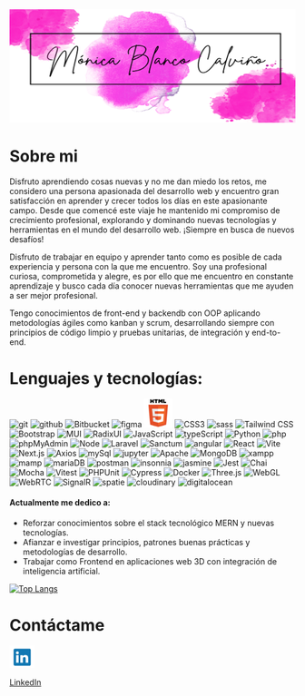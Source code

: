 <img src="./img/header.png" alt="Imagen del header donde me identifico" style="height: 200px; width: 100%;">

# Sobre mi
Disfruto aprendiendo cosas nuevas y no me dan miedo los retos, me considero una persona apasionada del desarrollo web y encuentro gran satisfacción en aprender y crecer todos los días en este apasionante campo. Desde que comencé este viaje he mantenido mi compromiso de crecimiento profesional, explorando y dominando nuevas tecnologías y herramientas en el mundo del desarrollo web. ¡Siempre en busca de nuevos desafíos!

Disfruto de trabajar en equipo y aprender tanto como es posible de cada experiencia y persona con la que me encuentro. Soy una profesional curiosa, comprometida y alegre, es por ello que me encuentro en constante aprendizaje y busco cada día conocer nuevas herramientas que me ayuden a ser mejor profesional. 

Tengo conocimientos de front-end y backendb con OOP aplicando metodologías ágiles como kanban y scrum, desarrollando siempre con principios de código limpio y pruebas unitarias, de integración y end-to-end. 

# Lenguajes y tecnologías:

<div>
<img src="https://www.vectorlogo.zone/logos/git-scm/git-scm-icon.svg" alt="git" width="50" height="50"/>
<img src="https://cdn-icons-png.flaticon.com/512/25/25231.png" alt="github" width="50" heigth="50"/>
<img src="https://www.vectorlogo.zone/logos/bitbucket/bitbucket-icon.svg" alt="Bitbucket" width=50" heigth="50"/>
<img src="https://www.vectorlogo.zone/logos/figma/figma-icon.svg" alt="figma" width="50" height="50"/>
<img src="https://raw.githubusercontent.com/devicons/devicon/master/icons/html5/html5-original-wordmark.svg" alt="html5" width="50" height="50"/>
<img src="https://profilinator.rishav.dev/skills-assets/css3-original-wordmark.svg" alt="CSS3" height="50" />  
<img src='https://www.vectorlogo.zone/logos/sass-lang/sass-lang-icon.svg' alt="sass" width="50" height="50" />
<img src='https://cdn.worldvectorlogo.com/logos/tailwind-css-1.svg' alt="Tailwind CSS"  height="50" width="70"/>
<img src='https://www.vectorlogo.zone/logos/getbootstrap/getbootstrap-ar21~bgwhite.svg' alt="Bootstrap"  height="50" width="65"/>
<img src='https://www.vectorlogo.zone/logos/mui/mui-ar21~bgwhite.svg' alt="MUI"  height="50" width="60"/>
<img src='https://logowik.com/content/uploads/images/radix-ui3498.logowik.com.webp' alt="RadixUI"  height="50" width="60"/>
<img  src="https://profilinator.rishav.dev/skills-assets/javascript-original.svg" alt="JavaScript" width="50" height="50" />
<img src="https://www.vectorlogo.zone/logos/typescriptlang/typescriptlang-icon.svg" alt="typeScript" width="50" height="50"/>
<img src="https://www.vectorlogo.zone/logos/python/python-icon.svg" alt="Python" width="50" height="50"/>
<img src="https://raw.githubusercontent.com/jmnote/z-icons/master/svg/php.svg" alt="php" width="50" height="50"/>
<img src="https://www.vectorlogo.zone/logos/phpmyadmin/phpmyadmin-ar21.svg" alt="phpMyAdmin" width="80" height="50"/>
<img src="https://www.vectorlogo.zone/logos/nodejs/nodejs-horizontal.svg" alt="Node" width="80" height="50"/>
<img src="https://profilinator.rishav.dev/skills-assets/laravel-plain-wordmark.svg" alt="Laravel" width="50" height="50"/>
<img src="https://miro.medium.com/v2/resize:fit:640/0*r3O0lVqhmhgql4Co.png" alt="Sanctum" width="70" height="60"/>
<img src="https://www.vectorlogo.zone/logos/angular/angular-ar21.svg" alt="angular" width="70" height="50"/>
<img src="https://profilinator.rishav.dev/skills-assets/react-original-wordmark.svg" alt="React" width="60" height="50" />
<img src="https://www.vectorlogo.zone/logos/vitejsdev/vitejsdev-ar21~bgwhite.svg" alt="Vite" width="70" height="50" />
<img src="https://www.vectorlogo.zone/logos/nextjs/nextjs-ar21~bgwhite.svg" alt="Next.js" width="60" height="50" />
<img src="https://www.vectorlogo.zone/logos/axios/axios-ar21~bgwhite.svg" alt="Axios" width="50" height="50" />
<img src="https://profilinator.rishav.dev/skills-assets/mysql-original-wordmark.svg" alt="mySql" width="60" height="50"/>
<img src="https://www.vectorlogo.zone/logos/jupyter/jupyter-ar21~bgwhite.svg" alt="jupyter" width="60" height="50"/>
<img src="https://www.vectorlogo.zone/logos/apache/apache-ar21.svg" alt="Apache" width="60" height="50"/>
<img src="https://www.vectorlogo.zone/logos/mongodb/mongodb-ar21~bgwhite.svg" alt="MongoDB" width="70" height="50"/>
<img src="https://profilinator.rishav.dev/skills-assets/xampp.png" alt="xampp" width="50" height="50"/>
<img src="https://www.pngkey.com/png/detail/802-8025481_mamp-mamp-icon.png" alt="mamp" width="50" height="50"/>
<img src="https://www.vectorlogo.zone/logos/mariadb/mariadb-ar21~bgwhite.svg" alt="mariaDB" width="70" height="50"/>
<img src="https://res.cloudinary.com/postman/image/upload/t_team_logo/v1629869194/team/2893aede23f01bfcbd2319326bc96a6ed0524eba759745ed6d73405a3a8b67a8" alt="postman" width="50" height="50"/>
<img src="https://spin.atomicobject.com/wp-content/uploads/insomnia.jpg" alt="insonnia" width="70" height="50"/>
<img src="https://www.vectorlogo.zone/logos/jasmine/jasmine-ar21~bgwhite.svg" alt="jasmine" width="70" height="50"/>
<img src="https://www.vectorlogo.zone/logos/jestjsio/jestjsio-ar21.svg" alt="Jest" width="60" height="50"/>
<img src="https://www.vectorlogo.zone/logos/chaijs/chaijs-ar21.svg" alt="Chai" width="60" height="60"/>
<img src="https://www.vectorlogo.zone/logos/mochajs/mochajs-ar21.svg" alt="Mocha" width="70" height="60"/>
<img src="https://www.vectorlogo.zone/logos/vitessio/vitessio-ar21~bgwhite.svg" alt="Vitest" width="60" height="50"/>
<img src="https://encrypted-tbn0.gstatic.com/images?q=tbn:ANd9GcTxheAd698kuEp_JigbYHFntCAvC4NJADdSZg&s" alt="PHPUnit" width="50" height="50"/>
<img src="https://encrypted-tbn0.gstatic.com/images?q=tbn:ANd9GcT7QNRD58OdpdN-4L9PFtuhUzvkFwQLo76HlA&s" alt="Cypress" width="80" height="50"/>
<img src="https://www.vectorlogo.zone/logos/docker/docker-official.svg" alt="Docker" width="60" height="50"/>
<img src="https://i.imgur.com/ygvUXeo.png" alt="Three.js" width="70" height="50"/>
<img src="https://immersivepro.es/wp-content/uploads/2020/12/48.1.png" alt="WebGL" width="70" height="50"/>
<img src="https://blogthinkbig.com/wp-content/uploads/sites/4/2019/02/WebRTC-Vertical-Logo.jpg?resize=500%2C334" alt="WebRTC" width="60" height="50"/>
<img src="https://miro.medium.com/v2/resize:fit:699/1*Xz7EjcO3AUYi0jxx6SAzug.png" alt="SignalR" width="80" height="50"/>
<img src="https://spatie.be/images/og-image.jpg" alt="spatie" width="70" height="50"/>
<img src="https://antoniofernandez.com/assets/blog/cloudinary.png" alt="cloudinary" width="70" height="50"/>
<img src="https://upload.wikimedia.org/wikipedia/commons/thumb/f/ff/DigitalOcean_logo.svg/1200px-DigitalOcean_logo.svg.png" alt="digitalocean" width="70" height="50"/>
</div>

#### Actualmente me dedico a:

- Reforzar conocimientos sobre el stack tecnológico MERN y nuevas tecnologías.
- Afianzar e investigar principios, patrones buenas prácticas y metodologías de desarrollo.
- Trabajar como Frontend en aplicaciones web 3D con integración de inteligencia artificial.

<!-- [![Monica Blanco GitHub stats](https://github-readme-stats.vercel.app/api?username=mgblanco10)](https://github.com/mgblanco10/github-readme-stats)  -->
<!--  ![Monica Blanco GitHub stats](https://github-readme-stats.vercel.app/api?username=mgblanco10&hide=contribs,prs)  -->
<!--![Monica GitHub stats](https://github-readme-stats.vercel.app/api?username=mgblanco10&show_icons=true)  -->
<!-- [![Top Langs](https://github-readme-stats.vercel.app/api/top-langs/?username=mgblanco10&langs_count=8)](https://github.com/mgblanco10/github-readme-stats)  -->
<!-- [![Top Langs](https://github-readme-stats.vercel.app/api/top-langs/?username=mgblanco10&layout=compact)](https://github.com/mgblanco10/github-readme-stats)
[![Top Langs](https://github-readme-stats.vercel.app/api/top-langs/?username=mgblanco10&exclude_repo=CHATGPT)](https://github.com/mgblanco10/github-readme-stats) -->
<!-- [![Top Langs](https://github-readme-stats.vercel.app/api/top-langs/?username=mgblanco10&hide=CHATGPT,courseraPython)](https://github.com/mgblanco10/github-readme-stats) -->

[![Top Langs](https://github-readme-stats.vercel.app/api/top-langs/?username=mgblanco10&layout=compact&hide=CHATGPT,courseraPython&langs_count=10&exclude_repo=courseraPython&hide_border=true&theme=dark&hide_title=true&token=<TOKEN>)](https://github.com/mgblanco10/github-readme-stats)





# Contáctame 
<img alt="Logo de Linkedin" src="./img/linkedinLogo.png" width="45">

[LinkedIn](https://www.linkedin.com/in/monicablancocalvi%C3%B1o/)

